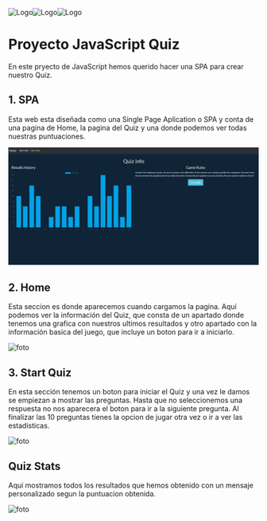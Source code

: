 ![Logo]()![Logo]()![Logo]()

# Proyecto JavaScript Quiz

En este pryecto de JavaScript hemos querido hacer una SPA para crear nuestro Quiz.

## 1. SPA

Esta web esta diseñada como una Single Page Aplication o SPA y conta de una pagina de Home, la pagina del Quiz y una donde podemos ver todas nuestras puntuaciones.

![App Screenshot](./assets/captures/quiz-home.jpg)

## 2. Home

Esta seccion es donde aparecemos cuando cargamos la pagina. Aquí podemos ver la información del Quiz, que consta de un apartado donde tenemos una grafica con nuestros ultimos resultados y otro apartado con la información basica del juego, que incluye un boton para ir a iniciarlo.

![foto]()

## 3. Start Quiz

En esta sección tenemos un boton para iniciar el Quiz y una vez le damos se empiezan a mostrar las preguntas. Hasta que no seleccionemos una respuesta no nos aparecera el boton para ir a la siguiente pregunta. Al finalizar las 10 preguntas tienes la opcion de jugar otra vez o ir a ver las estadisticas.

![foto]()

## Quiz Stats

Aquí mostramos todos los resultados que hemos obtenido con un mensaje personalizado segun la puntuacion obtenida.

![foto](./)